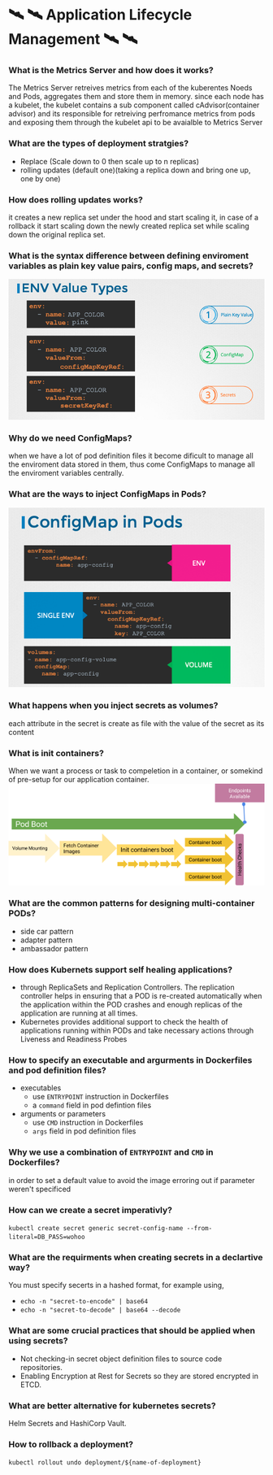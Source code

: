 # 🛰 🛰 Application Lifecycle Management 🛰 🛰

### What is the Metrics Server and how does it works?
The Metrics Server retreives metrics from each of the kuberentes Noeds and Pods, aggregates them and store them in memory.
since each node has a kubelet, the kubelet contains a sub component called cAdvisor(container advisor) and its responsible for retreiving perfromance metrics from pods and exposing them through the kubelet api to be avaialble to Metrics Server  

### What are the types of deployment stratgies?
- Replace (Scale down to 0 then scale up to n replicas)
- rolling updates (default one)(taking a replica down and bring one up, one by one) 

### How does rolling updates works?
it creates a new replica set under the hood and start scaling it, in case of a rollback it start scaling down the newly created replica set while scaling down the original replica set.

### What is the syntax difference between defining enviroment variables as plain key value pairs, config maps, and secrets?
![env](./images/env.png)

### Why do we need ConfigMaps?
when we have a lot of pod definition files it become dificult to manage all the enviroment data stored in them, thus come ConfigMaps to manage all the enviroment variables centrally.

### What are the ways to inject ConfigMaps in Pods?
![configMaps](./images/configMaps.png)

### What happens when you inject secrets as volumes?
each attribute in the secret is create as file with the value of the secret as its content

### What is init containers?
When we want a process or task to compeletion in a container, or somekind of pre-setup for our application container. 
![pod-boot-lifecycle](./images/pod-boot.png)

### What are the common patterns for designing multi-container PODs?
- side car pattern
- adapter pattern
- ambassador pattern

### How does Kubernets support self healing applications?
- through ReplicaSets and Replication Controllers. The replication controller helps in ensuring that a POD is re-created automatically when the application within the POD crashes and enough replicas of the application are running at all times.
- Kubernetes provides additional support to check the health of applications running within PODs and take necessary actions through Liveness and Readiness Probes

### How to specify an executable and argurments in Dockerfiles and pod definition files?
- executables
  - use `ENTRYPOINT` instruction in Dockerfiles
  - a `command` field in pod defintion files
- arguments or parameters
  - use `CMD` instruction in Dockerfiles
  - `args` field in pod definition files

### Why we use a combination of `ENTRYPOINT` and `CMD` in Dockerfiles?
in order to set a default value to avoid the image erroring out if parameter weren't specificed

### How can we create a secret imperativly?
`kubectl create secret generic secret-config-name --from-literal=DB_PASS=wohoo`

### What are the requirments when creating secrets in a declartive way?
You must specify secerts in a hashed format, for example using,
- `echo -n "secret-to-encode" | base64`
- `echo -n "secret-to-decode" | base64 --decode `

### What are some crucial practices that should be applied when using secrets?
- Not checking-in secret object definition files to source code repositories.
- Enabling Encryption at Rest for Secrets so they are stored encrypted in ETCD. 

### What are better alternative for kubernetes secrets?
Helm Secrets and HashiCorp Vault.

### How to rollback a deployment?
`kubectl rollout undo deployment/${name-of-deployment}`
